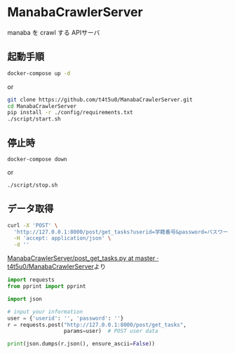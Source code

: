 # ManabaCrawlerServer
manaba を crawl する APIサーバ

## 起動手順

```bash
docker-compose up -d
```

or

```bash
git clone https://github.com/t4t5u0/ManabaCrawlerServer.git
cd ManabaCrawlerServer
pip install -r ./config/requirements.txt
./script/start.sh
```

## 停止時
```
docker-compose down
```

or

```bash
./script/stop.sh
```

## データ取得
```bash
curl -X 'POST' \
  'http://127.0.0.1:8000/post/get_tasks?userid=学籍番号&password=パスワード' \
  -H 'accept: application/json' \
  -d ''
```


[ManabaCrawlerServer/post_get_tasks.py at master · t4t5u0/ManabaCrawlerServer](https://github.com/t4t5u0/ManabaCrawlerServer/blob/master/post_get_tasks.py)より
```py
import requests
from pprint import pprint

import json

# input your information
user = {'userid': '', 'password': ''}
r = requests.post("http://127.0.0.1:8000/post/get_tasks",
                  params=user)  # POST user data

print(json.dumps(r.json(), ensure_ascii=False))
```
